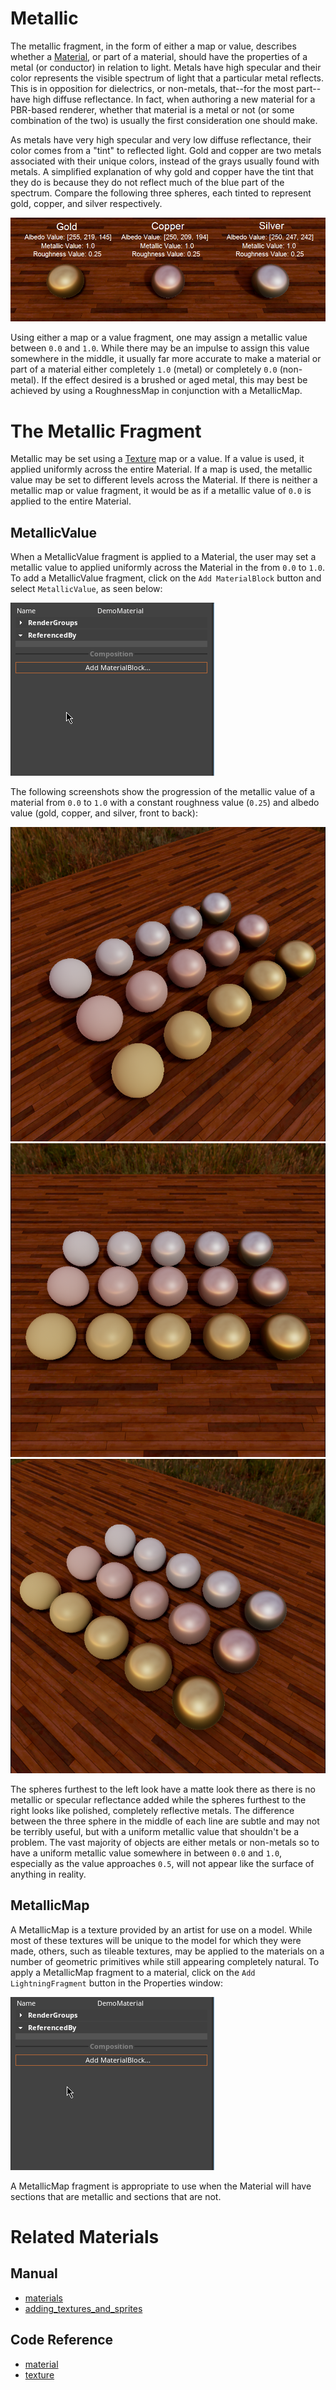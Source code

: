 # Metallic
The metallic fragment, in the form of either a map or value, describes whether a [Material](https://plasmaengine.github.io/PlasmaDocs/Plasma1/Editor/graphics/materials.md), or part of a material, should have the properties of a metal (or conductor) in relation to light. Metals have high specular and their color represents the visible spectrum of light that a particular metal reflects. This is in opposition for dielectrics, or non-metals, that--for the most part--have high diffuse reflectance. In fact, when authoring a new material for a PBR-based renderer, whether that material is a metal or not (or some combination of the two) is usually the first consideration one should make.

As metals have very high specular and very low diffuse reflectance, their color comes from a "tint" to reflected light. Gold and copper are two metals associated with their unique colors, instead of the grays usually found with metals. A simplified explanation of why gold and copper have the tint that they do is because they do not reflect much of the blue part of the spectrum. Compare the following three spheres, each tinted to represent gold, copper, and silver respectively.

![Metallic_Overview_Spheres](https://raw.githubusercontent.com/PlasmaEngine/PlasmaDocs/master/media/28444.png)

Using either a map or a value fragment, one may assign a metallic value between `0.0` and `1.0`. While there may be an impulse to assign this value somewhere in the middle, it usually far more accurate to make a material or part of a material either completely `1.0` (metal) or completely `0.0` (non-metal). If the effect desired is a brushed or aged metal, this may best be achieved by using a RoughnessMap in conjunction with a MetallicMap. 

# The Metallic Fragment

Metallic may be set using a [Texture](https://plasmaengine.github.io/PlasmaDocs/Plasma1/C++/code_reference/class_reference/texture.md) map or a value. If a value is used, it applied uniformly across the entire Material. If a map is used, the metallic value may be set to different levels across the Material.  If there is neither a metallic map or value fragment, it would be as if a metallic value of `0.0` is applied to the entire Material.

## MetallicValue

When a MetallicValue fragment is applied to a Material, the user may set a metallic value to applied uniformly across the Material in the from `0.0` to `1.0`. To add a MetallicValue fragment, click on the `Add MaterialBlock` button and select `MetallicValue`, as seen below:

![AddValue](https://raw.githubusercontent.com/PlasmaEngine/PlasmaDocs/master/media/47838.gif)

The following screenshots show the progression of the metallic value of a material from `0.0` to `1.0` with a constant roughness value (`0.25`) and albedo value (gold, copper, and silver, front to back):

![MetalTriA](https://raw.githubusercontent.com/PlasmaEngine/PlasmaDocs/master/media/28438.png) ![MetalTriB](https://raw.githubusercontent.com/PlasmaEngine/PlasmaDocs/master/media/28440.png) ![MetalTriC](https://raw.githubusercontent.com/PlasmaEngine/PlasmaDocs/master/media/28442.png)

The spheres furthest to the left look have a matte look there as there is no metallic or specular reflectance added while the spheres furthest to the right looks like polished, completely reflective metals. The difference between the three sphere in the middle of each line are subtle and may not be terribly useful, but with a uniform metallic value that shouldn't be a problem. The vast majority of objects are either metals or non-metals so to have a uniform metallic value somewhere in between `0.0` and `1.0`, especially as the value approaches `0.5`, will not appear like the surface of anything in reality.

## MetallicMap

A MetallicMap is a texture provided by an artist for use on a model. While most of these textures will be unique to the model for which they were made, others, such as tileable textures, may be applied to the materials on a number of geometric primitives while still appearing completely natural. To apply a MetallicMap fragment to a material, click on the `Add LightningFragment` button in the Properties window:

![AddMap](https://raw.githubusercontent.com/PlasmaEngine/PlasmaDocs/master/media/47848.gif)

A MetallicMap fragment is appropriate to use when the Material will have sections that are metallic and sections that are not. 

# Related Materials

## Manual
- [materials](https://plasmaengine.github.io/PlasmaDocs/Plasma1/Editor/graphics/materials.md)
- [adding_textures_and_sprites](https://plasmaengine.github.io/PlasmaDocs/Plasma1/Editor/graphics/adding_assets/adding_textures_and_sprites.md)

## Code Reference
- [material](https://plasmaengine.github.io/PlasmaDocs/Plasma1/C++/code_reference/class_reference/material.md)
- [texture](https://plasmaengine.github.io/PlasmaDocs/Plasma1/C++/code_reference/class_reference/texture.md) 